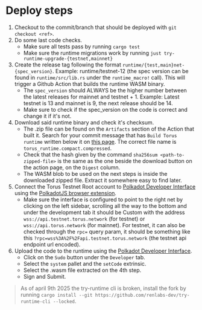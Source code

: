 # Deploy steps

1. Checkout to the commit/branch that should be deployed with `git checkout <ref>`.
2. Do some last code checks.
    - Make sure all tests pass by running `cargo test`
    - Make sure the runtime migrations work by running `just try-runtime-upgrade-{testnet,mainnet}`  
3. Create the release tag following the format `runtime/{test,main}net-{spec_version}`. Example: runtime/testnet-12 (the spec version can be found in `runtime/src/lib.rs` under the `runtime_macro!` call). This will trigger a Github Action that builds the runtime WASM binary.
    - The `spec_version` should ALWAYS be the higher number between the latest releases for mainnet and testnet + 1. Example: Latest testnet is 13 and mainnet is 9, the next release should be 14.
    - Make sure to check if the spec_version on the code is correct and change it if it's not. 
5. Download said runtime binary and check it's checksum.
    - The .zip file can be found on the `Artifacts` section of the Action that built it. Search for your commit message that has `Build Torus runtime` written below it on [this page](https://github.com/renlabs-dev/torus-substrate/actions). The correct file name is `torus_runtime.compact.compressed`.
    - Check that the hash given by the command `sha256sum <path-to-zipped-file>` is the same as the one beside the download button on the action page, on the `Digest` column.
    - The WASM blob to be used on the next steps is inside the downloaded zipped file. Extract it somewhere easy to find later.
6. Connect the Torus Testnet Root account to [Polkadot Developer Interface](https://polkadot.js.org/apps/#/explorer) using the [PolkadotJS browser extension](https://polkadot.js.org/extension/).
    - Make sure the interface is configured to point to the right net by clicking on the left sidebar, scrolling all the way to the bottom and under the development tab it should be Custom with the address `wss://api.testnet.torus.network` (for testnet) or `wss://api.torus.network` (for mainnet). For testnet, it can also be checked through the `rpc=` query param, it should be something like this `?rpc=wss%3A%2F%2Fapi.testnet.torus.network` (the testnet api endpoint url encoded). 
7. Upload the code to the runtime using the [Polkadot Developer Interface](https://polkadot.js.org/apps/#/explorer).
    - Click on the `Sudo` button under the `Developer` tab.
    - Select the `system` pallet and the `setCode` extrinsic.
    - Select the .wasm file extracted on the 4th step.
    - Sign and Submit.

> As of april 9th 2025 the try-runtime cli is broken, install the fork by running `cargo install --git https://github.com/renlabs-dev/try-runtime-cli --locked`.
